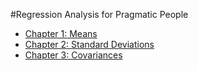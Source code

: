 #Regression Analysis for Pragmatic People
* [Chapter 1: Means](means.md)
* [Chapter 2: Standard Deviations](stdev.md)
* [Chapter 3: Covariances](covariance.md)
